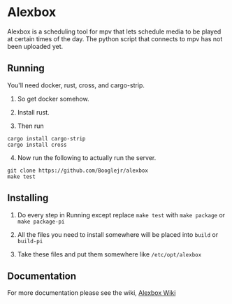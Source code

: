 # Alexbox
Alexbox is a scheduling tool for mpv that lets schedule media to be played at certain times of the day.
The python script that connects to mpv has not been uploaded yet.

## Running

You'll need docker, rust, cross, and cargo-strip.

1. So get docker somehow.

2. Install rust.

3. Then run
```
cargo install cargo-strip
cargo install cross
```

4. Now run the following to actually run the server.
```
git clone https://github.com/Booglejr/alexbox
make test
```

## Installing
1. Do every step in Running except replace `make test` with `make package` or `make package-pi`

2. All the files you need to install somewhere will be placed into `build` or `build-pi`

3. Take these files and put them somewhere like `/etc/opt/alexbox`

## Documentation

For more documentation please see the wiki, [Alexbox Wiki](https://github.com/Booglejr/alexbox/wiki)
